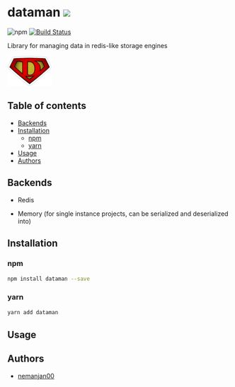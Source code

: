 # dataman [![](https://github.com/themes/tactile/images/octocat-icon.png)](https://github.com/nemanjan00/dataman#dataman)

![npm](https://img.shields.io/npm/dw/dataman)
[![Build Status](https://travis-ci.com/nemanjan00/dataman.svg?branch=master)](https://travis-ci.com/nemanjan00/dataman)

Library for managing data in redis-like storage engines

![](https://github.com/nemanjan00/dataman/blob/master/logo/logo-100.png?raw=true)

## Table of contents

<!-- vim-markdown-toc GFM -->

* [Backends](#backends)
* [Installation](#installation)
	* [npm](#npm)
	* [yarn](#yarn)
* [Usage](#usage)
* [Authors](#authors)

<!-- vim-markdown-toc -->

## Backends

* Redis

* Memory (for single instance projects, can be serialized and deserialized into)

## Installation

### npm

```bash
npm install dataman --save
```

### yarn

```bash
yarn add dataman
```

## Usage

## Authors

* [nemanjan00](https://github.com/nemanjan00)

